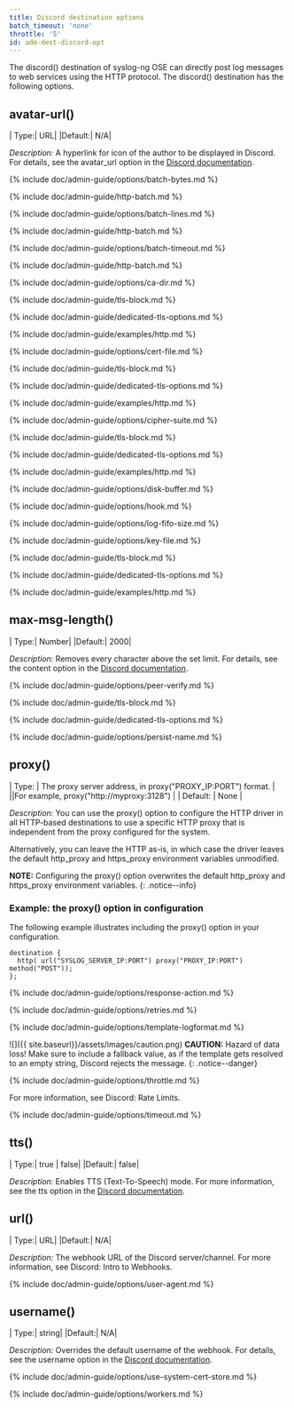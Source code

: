 ```yaml
---
title: Discord destination options
batch_timeout: 'none'
throttle: '5'
id: adm-dest-discord-opt
---
```


The discord() destination of syslog-ng OSE can directly post log
messages to web services using the HTTP protocol. The discord()
destination has the following options.

## avatar-url()

|  Type:|      URL|
|Default:|   N/A|

*Description:* A hyperlink for icon of the author to be displayed in
Discord. For details, see the avatar_url option in the [Discord
documentation](https://discord.com/developers/docs/intro).

{% include doc/admin-guide/options/batch-bytes.md %}

{% include doc/admin-guide/http-batch.md %}

{% include doc/admin-guide/options/batch-lines.md %}

{% include doc/admin-guide/http-batch.md %}

{% include doc/admin-guide/options/batch-timeout.md %}

{% include doc/admin-guide/http-batch.md %}

{% include doc/admin-guide/options/ca-dir.md %}

{% include doc/admin-guide/tls-block.md %}

{% include doc/admin-guide/dedicated-tls-options.md %}

{% include doc/admin-guide/examples/http.md %}

{% include doc/admin-guide/options/cert-file.md %}

{% include doc/admin-guide/tls-block.md %}

{% include doc/admin-guide/dedicated-tls-options.md %}

{% include doc/admin-guide/examples/http.md %}

{% include doc/admin-guide/options/cipher-suite.md %}

{% include doc/admin-guide/tls-block.md %}

{% include doc/admin-guide/dedicated-tls-options.md %}

{% include doc/admin-guide/examples/http.md %}

{% include doc/admin-guide/options/disk-buffer.md %}

{% include doc/admin-guide/options/hook.md %}

{% include doc/admin-guide/options/log-fifo-size.md %}

{% include doc/admin-guide/options/key-file.md %}

{% include doc/admin-guide/tls-block.md %}

{% include doc/admin-guide/dedicated-tls-options.md %}

{% include doc/admin-guide/examples/http.md %}

## max-msg-length()

|  Type:|      Number|
|Default:|   2000|

*Description:* Removes every character above the set limit. For details,
see the content option in the [Discord
documentation](https://discord.com/developers/docs/resources/webhook#webhook-object-jsonform-params).

{% include doc/admin-guide/options/peer-verify.md %}

{% include doc/admin-guide/tls-block.md %}

{% include doc/admin-guide/dedicated-tls-options.md %}

{% include doc/admin-guide/options/persist-name.md %}

## proxy()

| Type:    | The proxy server address, in proxy(\"PROXY_IP:PORT\") format. |
||For example, proxy(\"http://myproxy:3128\")                    |
| Default: | None         |

*Description:* You can use the proxy() option to configure the HTTP driver in all
HTTP-based destinations to use a specific HTTP proxy that is independent
from the proxy configured for the system.

Alternatively, you can leave the HTTP as-is, in which case the driver
leaves the default http_proxy and https_proxy environment variables
unmodified.

**NOTE:** Configuring the proxy() option overwrites the default http\_proxy
and https_proxy environment variables.
{: .notice--info}

### Example: the proxy() option in configuration

The following example illustrates including the proxy() option in your
configuration.

```config
destination {
  http( url("SYSLOG_SERVER_IP:PORT") proxy("PROXY_IP:PORT") method("POST"));
};
```

{% include doc/admin-guide/options/response-action.md %}

{% include doc/admin-guide/options/retries.md %}

{% include doc/admin-guide/options/template-logformat.md %}

![]({{ site.baseurl}}/assets/images/caution.png) **CAUTION:**
Hazard of data loss! Make sure to include a fallback value, as if the template
gets resolved to an empty string, Discord rejects the message.
{: .notice--danger}

{% include doc/admin-guide/options/throttle.md %}

For more information, see Discord: Rate Limits.

{% include doc/admin-guide/options/timeout.md %}

## tts()

|  Type:|      true \| false|
|Default:|   false|

*Description:* Enables TTS (Text-To-Speech) mode. For more information,
see the tts option in the [Discord
documentation](https://discord.com/developers/docs/resources/webhook#webhook-object-jsonform-params).

## url()

|  Type:|      URL|
|Default:|   N/A|

*Description:* The webhook URL of the Discord server/channel. For more
information, see Discord: Intro to Webhooks.

{% include doc/admin-guide/options/user-agent.md %}

## username()

|  Type:|      string|
|Default:|   N/A|

*Description:* Overrides the default username of the webhook. For
details, see the username option in the [Discord
documentation](https://discord.com/developers/docs/]resources/webhook#webhook-object-jsonform-params).

{% include doc/admin-guide/options/use-system-cert-store.md %}

{% include doc/admin-guide/options/workers.md %}
